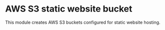 # AWS S3 static website bucket

This module creates AWS S3 buckets configured for static website hosting.